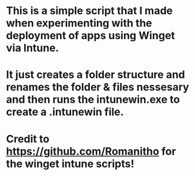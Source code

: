 # This is a simple script that I made when experimenting with the deployment of apps using Winget via Intune.
# It just creates a folder structure and renames the folder & files nessesary and then runs the intunewin.exe to create a .intunewin file.

# Credit to https://github.com/Romanitho for the winget intune scripts!
